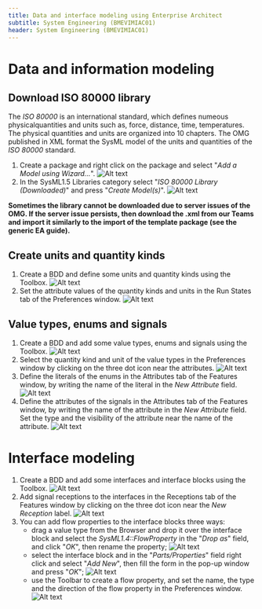```yaml
---
title: Data and interface modeling using Enterprise Architect
subtitle: System Engineering (BMEVIMIAC01)
header: System Engineering (BMEVIMIAC01)
---
```


# Data and information modeling

## Download ISO 80000 library

The *ISO 80000* is an international standard, which defines numeous physicalquantities and units such as, force, distance, time, temperatures. The physical quantities and units are organized into 10 chapters. The OMG published in XML format the SysML model of the units and quantities of the *ISO 80000* standard. 

1. Create a package and right click on the package and select "*Add a Model using Wizard...*".
![Alt text](figs/ea-data-and-information/image.png)
1. In the SysML1.5 Libraries category select "*ISO 80000 Library (Downloaded)*" and press "*Create Model(s)*". 
![Alt text](figs/ea-data-and-information/image-1.png)

**Sometimes the library cannot be downloaded due to server issues of the OMG. If the server issue persists, then download the .xml from our Teams and import it similarly to the import of the template package (see the generic EA guide).**


## Create units and quantity kinds

1. Create a BDD and define some units and quantity kinds using the Toolbox.
![Alt text](figs/ea-data-and-information/image-2.png)
1. Set the attribute values of the quantity kinds and units in the Run States tab of the Preferences window.
![Alt text](figs/ea-data-and-information/image-3.png)

## Value types, enums and signals

1. Create a BDD and add some value types, enums and signals using the Toolbox.
![Alt text](figs/ea-data-and-information/image-5.png)
2. Select the quantity kind and unit of the value types in the Preferences window by clicking on the three dot icon near the attributes.
![Alt text](figs/ea-data-and-information/image-6.png)
3. Define the literals of the enums in the Attributes tab of the Features window, by writing the name of the literal in the *New Attribute* field.
![Alt text](figs/ea-data-and-information/image-8.png)
4. Define the attributes of the signals in the Attributes tab of the Features window, by writing the name of the attribute in the *New Attribute* field. Set the type and the visibility of the attribute near the name of the attribute.
![Alt text](figs/ea-data-and-information/image-10.png)

# Interface modeling

1. Create a BDD and add some interfaces and interface blocks using the Toolbox.
![Alt text](figs/ea-data-and-information/image-11.png)
1. Add signal receptions to the interfaces in the Receptions tab of the Features window by clicking on the three dot icon near the *New Reception* label.
![Alt text](figs/ea-data-and-information/image-12.png)
1. You can add flow properties to the interface blocks three ways:
      - drag a value type from the Browser and drop it over the interface block and select the *SysML1.4::FlowProperty* in the "*Drop as*" field, and click "*OK*", then rename the property;
      ![Alt text](figs/ea-data-and-information/image-13.png)
      - select the interface block and in the "*Parts/Properties*" field right click and select "*Add New*", then fill the form in the pop-up window and press "*OK*";
      ![Alt text](figs/ea-data-and-information/image-14.png)
      - use the Toolbar to create a flow property, and set the name, the type and the direction of the flow property in the Preferences window.
      ![Alt text](figs/ea-data-and-information/image-15.png)